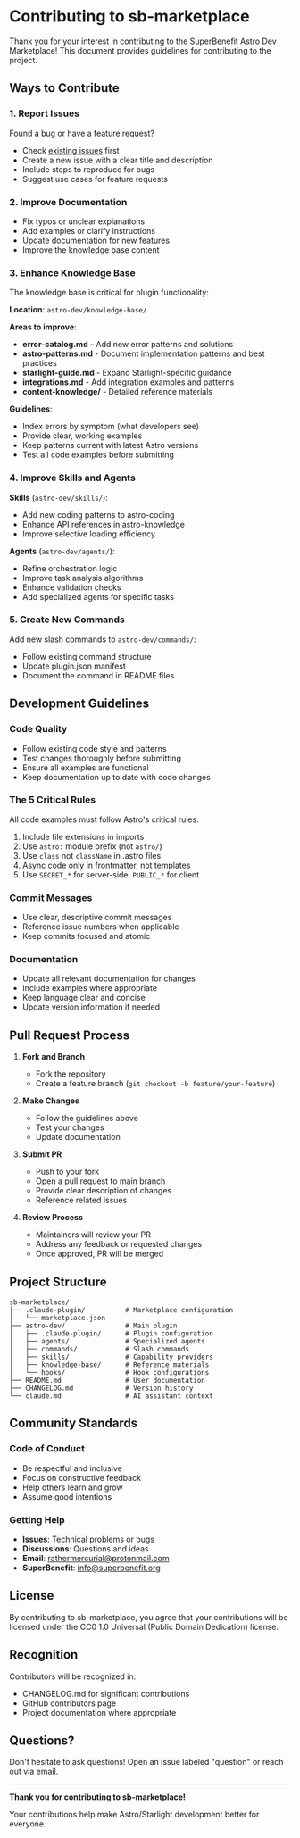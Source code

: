 # Contributing to sb-marketplace

Thank you for your interest in contributing to the SuperBenefit Astro Dev Marketplace! This document provides guidelines for contributing to the project.

## Ways to Contribute

### 1. Report Issues
Found a bug or have a feature request?
- Check [existing issues](https://github.com/superbenefit/sb-marketplace/issues) first
- Create a new issue with a clear title and description
- Include steps to reproduce for bugs
- Suggest use cases for feature requests

### 2. Improve Documentation
- Fix typos or unclear explanations
- Add examples or clarify instructions
- Update documentation for new features
- Improve the knowledge base content

### 3. Enhance Knowledge Base
The knowledge base is critical for plugin functionality:

**Location**: `astro-dev/knowledge-base/`

**Areas to improve**:
- **error-catalog.md** - Add new error patterns and solutions
- **astro-patterns.md** - Document implementation patterns and best practices
- **starlight-guide.md** - Expand Starlight-specific guidance
- **integrations.md** - Add integration examples and patterns
- **content-knowledge/** - Detailed reference materials

**Guidelines**:
- Index errors by symptom (what developers see)
- Provide clear, working examples
- Keep patterns current with latest Astro versions
- Test all code examples before submitting

### 4. Improve Skills and Agents
**Skills** (`astro-dev/skills/`):
- Add new coding patterns to astro-coding
- Enhance API references in astro-knowledge
- Improve selective loading efficiency

**Agents** (`astro-dev/agents/`):
- Refine orchestration logic
- Improve task analysis algorithms
- Enhance validation checks
- Add specialized agents for specific tasks

### 5. Create New Commands
Add new slash commands to `astro-dev/commands/`:
- Follow existing command structure
- Update plugin.json manifest
- Document the command in README files

## Development Guidelines

### Code Quality
- Follow existing code style and patterns
- Test changes thoroughly before submitting
- Ensure all examples are functional
- Keep documentation up to date with code changes

### The 5 Critical Rules
All code examples must follow Astro's critical rules:
1. Include file extensions in imports
2. Use `astro:` module prefix (not `astro/`)
3. Use `class` not `className` in .astro files
4. Async code only in frontmatter, not templates
5. Use `SECRET_*` for server-side, `PUBLIC_*` for client

### Commit Messages
- Use clear, descriptive commit messages
- Reference issue numbers when applicable
- Keep commits focused and atomic

### Documentation
- Update all relevant documentation for changes
- Include examples where appropriate
- Keep language clear and concise
- Update version information if needed

## Pull Request Process

1. **Fork and Branch**
   - Fork the repository
   - Create a feature branch (`git checkout -b feature/your-feature`)

2. **Make Changes**
   - Follow the guidelines above
   - Test your changes
   - Update documentation

3. **Submit PR**
   - Push to your fork
   - Open a pull request to main branch
   - Provide clear description of changes
   - Reference related issues

4. **Review Process**
   - Maintainers will review your PR
   - Address any feedback or requested changes
   - Once approved, PR will be merged

## Project Structure

```
sb-marketplace/
├── .claude-plugin/          # Marketplace configuration
│   └── marketplace.json
├── astro-dev/               # Main plugin
│   ├── .claude-plugin/      # Plugin configuration
│   ├── agents/              # Specialized agents
│   ├── commands/            # Slash commands
│   ├── skills/              # Capability providers
│   ├── knowledge-base/      # Reference materials
│   └── hooks/               # Hook configurations
├── README.md                # User documentation
├── CHANGELOG.md             # Version history
└── claude.md                # AI assistant context
```

## Community Standards

### Code of Conduct
- Be respectful and inclusive
- Focus on constructive feedback
- Help others learn and grow
- Assume good intentions

### Getting Help
- **Issues**: Technical problems or bugs
- **Discussions**: Questions and ideas
- **Email**: rathermercurial@protonmail.com
- **SuperBenefit**: info@superbenefit.org

## License

By contributing to sb-marketplace, you agree that your contributions will be licensed under the CC0 1.0 Universal (Public Domain Dedication) license.

## Recognition

Contributors will be recognized in:
- CHANGELOG.md for significant contributions
- GitHub contributors page
- Project documentation where appropriate

## Questions?

Don't hesitate to ask questions! Open an issue labeled "question" or reach out via email.

---

**Thank you for contributing to sb-marketplace!**

Your contributions help make Astro/Starlight development better for everyone.
